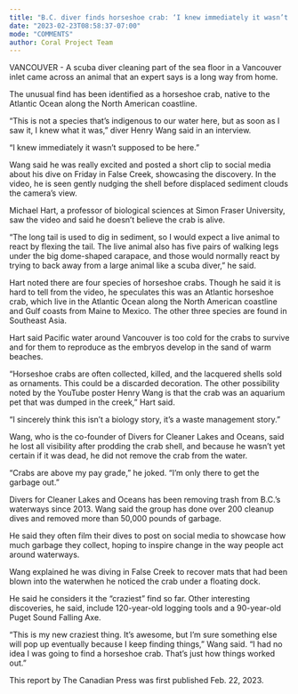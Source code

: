 ```yaml
---
title: "B.C. diver finds horseshoe crab: ‘I knew immediately it wasn’t supposed to be here’"
date: "2023-02-23T08:58:37-07:00"
mode: "COMMENTS"
author: Coral Project Team
---
```


VANCOUVER - A scuba diver cleaning part of the sea floor in a Vancouver inlet came across an animal that an expert says is a long way from home.

The unusual find has been identified as a horseshoe crab, native to the Atlantic Ocean along the North American coastline.

“This is not a species that’s indigenous to our water here, but as soon as I saw it, I knew what it was,” diver Henry Wang said in an interview.

“I knew immediately it wasn’t supposed to be here.”

Wang said he was really excited and posted a short clip to social media about his dive on Friday in False Creek, showcasing the discovery. In the video, he is seen gently nudging the shell before displaced sediment clouds the camera’s view.


Michael Hart, a professor of biological sciences at Simon Fraser University, saw the video and said he doesn’t believe the crab is alive.

“The long tail is used to dig in sediment, so I would expect a live animal to react by flexing the tail. The live animal also has five pairs of walking legs under the big dome-shaped carapace, and those would normally react by trying to back away from a large animal like a scuba diver,” he said.

Hart noted there are four species of horseshoe crabs. Though he said it is hard to tell from the video, he speculates this was an Atlantic horseshoe crab, which live in the Atlantic Ocean along the North American coastline and Gulf coasts from Maine to Mexico. The other three species are found in Southeast Asia.

Hart said Pacific water around Vancouver is too cold for the crabs to survive and for them to reproduce as the embryos develop in the sand of warm beaches.

“Horseshoe crabs are often collected, killed, and the lacquered shells sold as ornaments. This could be a discarded decoration. The other possibility noted by the YouTube poster Henry Wang is that the crab was an aquarium pet that was dumped in the creek,” Hart said.

“I sincerely think this isn’t a biology story, it’s a waste management story.”

Wang, who is the co-founder of Divers for Cleaner Lakes and Oceans, said he lost all visibility after prodding the crab shell, and because he wasn’t yet certain if it was dead, he did not remove the crab from the water.

“Crabs are above my pay grade,” he joked. “I’m only there to get the garbage out.”

Divers for Cleaner Lakes and Oceans has been removing trash from B.C.’s waterways since 2013. Wang said the group has done over 200 cleanup dives and removed more than 50,000 pounds of garbage.

He said they often film their dives to post on social media to showcase how much garbage they collect, hoping to inspire change in the way people act around waterways.

Wang explained he was diving in False Creek to recover mats that had been blown into the waterwhen he noticed the crab under a floating dock.

He said he considers it the “craziest” find so far. Other interesting discoveries, he said, include 120-year-old logging tools and a 90-year-old Puget Sound Falling Axe.

“This is my new craziest thing. It’s awesome, but I’m sure something else will pop up eventually because I keep finding things,” Wang said. “I had no idea I was going to find a horseshoe crab. That’s just how things worked out.”

This report by The Canadian Press was first published Feb. 22, 2023.

